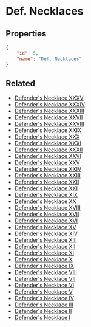 # Def. Necklaces

<no description available>

## Properties

```json
{
    "id": 5,
    "name": "Def. Necklaces"
}
```

## Related

- [Defender's Necklace XXXV](../items/18455-defender-s-necklace-xxxv.md)
- [Defender's Necklace XXXIV](../items/18449-defender-s-necklace-xxxiv.md)
- [Defender's Necklace XXXIII](../items/18443-defender-s-necklace-xxxiii.md)
- [Defender's Necklace XXVII](../items/12008-defender-s-necklace-xxvii.md)
- [Defender's Necklace XXVIII](../items/12045-defender-s-necklace-xxviii.md)
- [Defender's Necklace XXIX](../items/12046-defender-s-necklace-xxix.md)
- [Defender's Necklace XXX](../items/12047-defender-s-necklace-xxx.md)
- [Defender's Necklace XXXI](../items/12048-defender-s-necklace-xxxi.md)
- [Defender's Necklace XXXII](../items/12049-defender-s-necklace-xxxii.md)
- [Defender's Necklace XXVI](../items/12006-defender-s-necklace-xxvi.md)
- [Defender's Necklace XXV](../items/7142-defender-s-necklace-xxv.md)
- [Defender's Necklace XXIV](../items/7140-defender-s-necklace-xxiv.md)
- [Defender's Necklace XXIII](../items/6468-defender-s-necklace-xxiii.md)
- [Defender's Necklace XXII](../items/6467-defender-s-necklace-xxii.md)
- [Defender's Necklace XXI](../items/6063-defender-s-necklace-xxi.md)
- [Defender's Necklace XIX](../items/5548-defender-s-necklace-xix.md)
- [Defender's Necklace XX](../items/5550-defender-s-necklace-xx.md)
- [Defender's Necklace XVIII](../items/4832-defender-s-necklace-xviii.md)
- [Defender's Necklace XVII](../items/4831-defender-s-necklace-xvii.md)
- [Defender's Necklace XVI](../items/4829-defender-s-necklace-xvi.md)
- [Defender's Necklace XV](../items/2730-defender-s-necklace-xv.md)
- [Defender's Necklace XIV](../items/2729-defender-s-necklace-xiv.md)
- [Defender's Necklace XIII](../items/2049-defender-s-necklace-xiii.md)
- [Defender's Necklace XII](../items/2048-defender-s-necklace-xii.md)
- [Defender's Necklace XI](../items/1585-defender-s-necklace-xi.md)
- [Defender's Necklace X](../items/1581-defender-s-necklace-x.md)
- [Defender's Necklace IX](../items/1366-defender-s-necklace-ix.md)
- [Defender's Necklace VIII](../items/905-defender-s-necklace-viii.md)
- [Defender's Necklace VII](../items/759-defender-s-necklace-vii.md)
- [Defender's Necklace VI](../items/695-defender-s-necklace-vi.md)
- [Defender's Necklace V](../items/644-defender-s-necklace-v.md)
- [Defender's Necklace IV](../items/562-defender-s-necklace-iv.md)
- [Defender's Necklace III](../items/561-defender-s-necklace-iii.md)
- [Defender's Necklace II](../items/540-defender-s-necklace-ii.md)
- [Defender's Necklace I](../items/508-defender-s-necklace-i.md)

